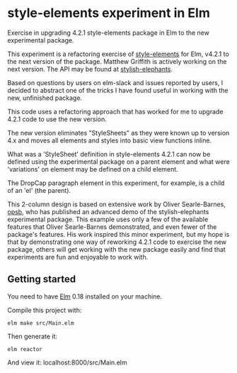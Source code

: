 # style-elements experiment in Elm

Exercise in upgrading 4.2.1 style-elements package in Elm to the new experimental package.

This experiment is a refactoring exercise of [style-elements](http://package.elm-lang.org/packages/mdgriffith/style-elements/4.2.1/Style) for Elm, v4.2.1 to the next version of the package.
Matthew Griffith is actively working on the next version.
The API may be found at [stylish-elephants](http://package.elm-lang.org/packages/mdgriffith/stylish-elephants/3.0.2).

Based on questions by users on elm-slack and issues reported by users, I decided to abstract one of the tricks I have found useful in working with the new, unfinished package.

This code uses a refactoring approach that has worked for me to upgrade 4.2.1 code to use the new version.

The new version eliminates "StyleSheets" as they were known up to version 4.x and moves all elements and styles into basic view functions inline.

What was a 'StyleSheet' definition in style-elements 4.2.1 can now be defined using the experimental package on a parent element and what were 'variations' on element may be defined on a child element.

The DropCap paragraph element in this experiment, for example, is a child of an 'el' (the parent).

This 2-column design is based on extensive work by Oliver Searle-Barnes, [opsb](https://github.com/opsb/cv-elm), who has published an advanced demo of the stylish-elephants experimental package. This example uses only a few of the available features that Oliver Searle-Barnes demonstrated, and even fewer of the package's features. His work inspired this minor experiment, but my hope is that by demonstrating one way of reworking 4.2.1 code to exercise the new package, others will get working with the new package easily and find that experiments are fun and enjoyable to work with.

## Getting started

You need to have [Elm](http://elm-lang.org/) 0.18 installed on your machine.

Compile this project with:

    elm make src/Main.elm

Then generate it:

    elm reactor

And view it:
    localhost:8000/src/Main.elm
